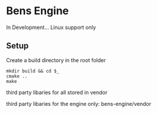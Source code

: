 # Bens Engine
In Development...
Linux support only

## Setup

Create a build directory in the root folder

	mkdir build && cd $_
	cmake ..
	make

third party libaries for all stored in vendor

third party libaries for the engine only: bens-engine/vendor
